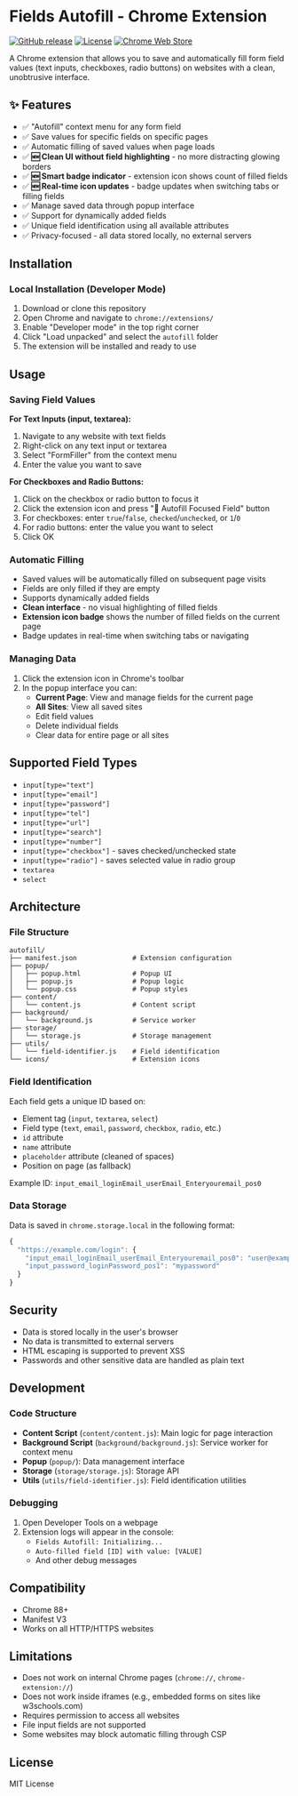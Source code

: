 # Fields Autofill - Chrome Extension

[![GitHub release](https://img.shields.io/github/release/vglushonkov/chrome-autofill.svg)](https://github.com/vglushonkov/chrome-autofill/releases)
[![License](https://img.shields.io/badge/license-MIT-blue.svg)](LICENSE)
[![Chrome Web Store](https://img.shields.io/badge/Chrome%20Web%20Store-Coming%20Soon-yellow.svg)](#)

A Chrome extension that allows you to save and automatically fill form field values (text inputs, checkboxes, radio buttons) on websites with a clean, unobtrusive interface.

## ✨ Features

- ✅ "Autofill" context menu for any form field
- ✅ Save values for specific fields on specific pages
- ✅ Automatic filling of saved values when page loads
- ✅ **🆕 Clean UI without field highlighting** - no more distracting glowing borders
- ✅ **🆕 Smart badge indicator** - extension icon shows count of filled fields
- ✅ **🆕 Real-time icon updates** - badge updates when switching tabs or filling fields
- ✅ Manage saved data through popup interface
- ✅ Support for dynamically added fields
- ✅ Unique field identification using all available attributes
- ✅ Privacy-focused - all data stored locally, no external servers

## Installation

### Local Installation (Developer Mode)

1. Download or clone this repository
2. Open Chrome and navigate to `chrome://extensions/`
3. Enable "Developer mode" in the top right corner
4. Click "Load unpacked" and select the `autofill` folder
5. The extension will be installed and ready to use

## Usage

### Saving Field Values

**For Text Inputs (input, textarea):**
1. Navigate to any website with text fields
2. Right-click on any text input or textarea
3. Select "FormFiller" from the context menu
4. Enter the value you want to save

**For Checkboxes and Radio Buttons:**
1. Click on the checkbox or radio button to focus it
2. Click the extension icon and press "📝 Autofill Focused Field" button
3. For checkboxes: enter `true`/`false`, `checked`/`unchecked`, or `1`/`0`
4. For radio buttons: enter the value you want to select
5. Click OK

### Automatic Filling

- Saved values will be automatically filled on subsequent page visits
- Fields are only filled if they are empty
- Supports dynamically added fields
- **Clean interface** - no visual highlighting of filled fields
- **Extension icon badge** shows the number of filled fields on the current page
- Badge updates in real-time when switching tabs or navigating

### Managing Data

1. Click the extension icon in Chrome's toolbar
2. In the popup interface you can:
   - **Current Page**: View and manage fields for the current page
   - **All Sites**: View all saved sites
   - Edit field values
   - Delete individual fields
   - Clear data for entire page or all sites

## Supported Field Types

- `input[type="text"]`
- `input[type="email"]`
- `input[type="password"]`
- `input[type="tel"]`
- `input[type="url"]`
- `input[type="search"]`
- `input[type="number"]`
- `input[type="checkbox"]` - saves checked/unchecked state
- `input[type="radio"]` - saves selected value in radio group
- `textarea`
- `select`

## Architecture

### File Structure

```
autofill/
├── manifest.json              # Extension configuration
├── popup/
│   ├── popup.html             # Popup UI
│   ├── popup.js               # Popup logic
│   └── popup.css              # Popup styles
├── content/
│   └── content.js             # Content script
├── background/
│   └── background.js          # Service worker
├── storage/
│   └── storage.js             # Storage management
├── utils/
│   └── field-identifier.js    # Field identification
└── icons/                     # Extension icons
```

### Field Identification

Each field gets a unique ID based on:
- Element tag (`input`, `textarea`, `select`)
- Field type (`text`, `email`, `password`, `checkbox`, `radio`, etc.)
- `id` attribute
- `name` attribute
- `placeholder` attribute (cleaned of spaces)
- Position on page (as fallback)

Example ID: `input_email_loginEmail_userEmail_Enteryouremail_pos0`

### Data Storage

Data is saved in `chrome.storage.local` in the following format:

```javascript
{
  "https://example.com/login": {
    "input_email_loginEmail_userEmail_Enteryouremail_pos0": "user@example.com",
    "input_password_loginPassword_pos1": "mypassword"
  }
}
```

## Security

- Data is stored locally in the user's browser
- No data is transmitted to external servers
- HTML escaping is supported to prevent XSS
- Passwords and other sensitive data are handled as plain text

## Development

### Code Structure

- **Content Script** (`content/content.js`): Main logic for page interaction
- **Background Script** (`background/background.js`): Service worker for context menu
- **Popup** (`popup/`): Data management interface
- **Storage** (`storage/storage.js`): Storage API
- **Utils** (`utils/field-identifier.js`): Field identification utilities

### Debugging

1. Open Developer Tools on a webpage
2. Extension logs will appear in the console:
   - `Fields Autofill: Initializing...`
   - `Auto-filled field [ID] with value: [VALUE]`
   - And other debug messages

## Compatibility

- Chrome 88+
- Manifest V3
- Works on all HTTP/HTTPS websites

## Limitations

- Does not work on internal Chrome pages (`chrome://`, `chrome-extension://`)
- Does not work inside iframes (e.g., embedded forms on sites like w3schools.com)
- Requires permission to access all websites
- File input fields are not supported
- Some websites may block automatic filling through CSP

## License

MIT License
